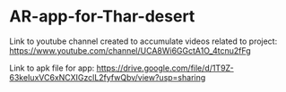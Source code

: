 # AR-app-for-Thar-desert
Link to youtube channel created to accumulate videos related to project:
https://www.youtube.com/channel/UCA8Wi6GGctA1O_4tcnu2fFg

Link to apk file for app:
https://drive.google.com/file/d/1T9Z-63keIuxVC6xNCXIGzclL2fyfwQbv/view?usp=sharing
